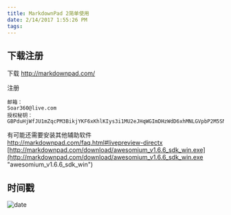 ```yaml
---
title: MarkdownPad 2简单使用
date: 2/14/2017 1:55:26 PM 
tags:
---
```

## 下载注册 ##
下载 http://markdownpad.com/

注册 

	邮箱：
	Soar360@live.com
	授权秘钥：
	GBPduHjWfJU1mZqcPM3BikjYKF6xKhlKIys3i1MU2eJHqWGImDHzWdD6xhMNLGVpbP2M5SN6bnxn2kSE8qHqNY5QaaRxmO3YSMHxlv2EYpjdwLcPwfeTG7kUdnhKE0vVy4RidP6Y2wZ0q74f47fzsZo45JE2hfQBFi2O9Jldjp1mW8HUpTtLA2a5/sQytXJUQl/QKO0jUQY4pa5CCx20sV1ClOTZtAGngSOJtIOFXK599sBr5aIEFyH0K7H4BoNMiiDMnxt1rD8Vb/ikJdhGMMQr0R4B+L3nWU97eaVPTRKfWGDE8/eAgKzpGwrQQoDh+nzX1xoVQ8NAuH+s4UcSeQ==
有可能还需要安装其他辅助软件 [http://markdownpad.com/faq.html#livepreview-directx ](http://markdownpad.com/faq.html#livepreview-directx  "livepreview-directx ") [http://markdownpad.com/download/awesomium_v1.6.6_sdk_win.exe](http://markdownpad.com/download/awesomium_v1.6.6_sdk_win.exe "awesomium_v1.6.6_sdk_win")
## 时间戳 ##
![date](http://i.imgur.com/RoXf2Oj.png)
